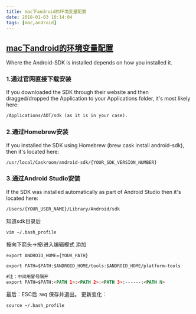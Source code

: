 ```yaml
---
title: mac下android的环境变量配置
date: 2018-01-03 10:14:04
tags: [mac,android]
---
```

## [mac下android的环境变量配置](https://stackoverflow.com/questions/19986214/setting-android-home-enviromental-variable-on-mac-os-x)
Where the Android-SDK is installed depends on how you installed it.
### 1.通过官网直接下载安装
If you downloaded the SDK through their website and then dragged/dropped the Application to your Applications folder, it's most likely here:
```html
/Applications/ADT/sdk (as it is in your case).
```

### 2.通过Homebrew安装
If you installed the SDK using Homebrew (brew cask install android-sdk), then it's located here:
```html
/usr/local/Caskroom/android-sdk/{YOUR_SDK_VERSION_NUMBER}
```

### 3.通过Android Studio安装
If the SDK was installed automatically as part of Android Studio then it's located here:
```html
/Users/{YOUR_USER_NAME}/Library/Android/sdk
```


知道sdk目录后
```html
vim ~/.bash_profile
```
按向下箭头->按i进入编辑模式
添加
```html
export ANDROID_HOME={YOUR_PATH}
```

```html
export PATH=$PATH:$ANDROID_HOME/tools:$ANDROID_HOME/platform-tools

#注：中间用冒号隔开
export PATH=$PATH:<PATH 1>:<PATH 2>:<PATH 3>:------:<PATH N>
```

最后：ESC后 :wq 保存并退出。
更新变化：
```html
source ~/.bash_profile
```
